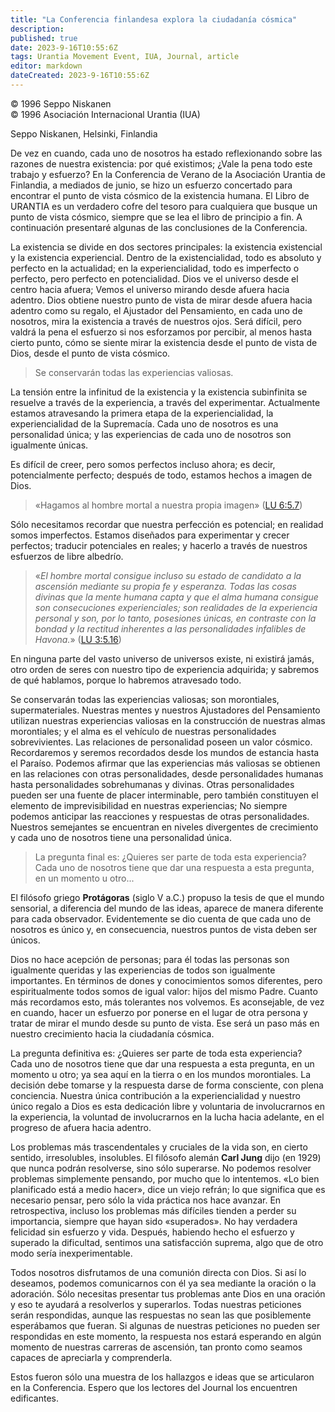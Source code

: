 ```yaml
---
title: "La Conferencia finlandesa explora la ciudadanía cósmica"
description: 
published: true
date: 2023-9-16T10:55:6Z
tags: Urantia Movement Event, IUA, Journal, article
editor: markdown
dateCreated: 2023-9-16T10:55:6Z
---
```


<p class="v-card tema v-sheet--gris claro aclarar-3 px-2">© 1996 Seppo Niskanen<br>© 1996 Asociación Internacional Urantia (IUA)</p>

Seppo Niskanen, Helsinki, Finlandia

De vez en cuando, cada uno de nosotros ha estado reflexionando sobre las razones de nuestra existencia: por qué existimos; ¿Vale la pena todo este trabajo y esfuerzo? En la Conferencia de Verano de la Asociación Urantia de Finlandia, a mediados de junio, se hizo un esfuerzo concertado para encontrar el punto de vista cósmico de la existencia humana. El Libro de URANTIA es un verdadero cofre del tesoro para cualquiera que busque un punto de vista cósmico, siempre que se lea el libro de principio a fin. A continuación presentaré algunas de las conclusiones de la Conferencia.

La existencia se divide en dos sectores principales: la existencia existencial y la existencia experiencial. Dentro de la existencialidad, todo es absoluto y perfecto en la actualidad; en la experiencialidad, todo es imperfecto o perfecto, pero perfecto en potencialidad. Dios ve el universo desde el centro hacia afuera; Vemos el universo mirando desde afuera hacia adentro. Dios obtiene nuestro punto de vista de mirar desde afuera hacia adentro como su regalo, el Ajustador del Pensamiento, en cada uno de nosotros, mira la existencia a través de nuestros ojos. Será difícil, pero valdrá la pena el esfuerzo si nos esforzamos por percibir, al menos hasta cierto punto, cómo se siente mirar la existencia desde el punto de vista de Dios, desde el punto de vista cósmico.

> Se conservarán todas las experiencias valiosas.

La tensión entre la infinitud de la existencia y la existencia subinfinita se resuelve a través de la experiencia, a través del experimentar. Actualmente estamos atravesando la primera etapa de la experiencialidad, la experiencialidad de la Supremacía. Cada uno de nosotros es una personalidad única; y las experiencias de cada uno de nosotros son igualmente únicas.

Es difícil de creer, pero somos perfectos incluso ahora; es decir, potencialmente perfecto; después de todo, estamos hechos a imagen de Dios.

> «Hagamos al hombre mortal a nuestra propia imagen» ([LU 6:5.7](/es/The_Urantia_Book/6#p5_7))

Sólo necesitamos recordar que nuestra perfección es potencial; en realidad somos imperfectos. Estamos diseñados para experimentar y crecer perfectos; traducir potenciales en reales; y hacerlo a través de nuestros esfuerzos de libre albedrío.

> «_El hombre mortal consigue incluso su estado de candidato a la ascensión mediante su propia fe y esperanza. Todas las cosas divinas que la mente humana capta y que el alma humana consigue son consecuciones experienciales; son *realidades* de la experiencia personal y son, por lo tanto, posesiones únicas, en contraste con la bondad y la rectitud inherentes a las personalidades infalibles de Havona._» ([LU 3:5.16](/es/The_Urantia_Book/3#p5_16))

En ninguna parte del vasto universo de universos existe, ni existirá jamás, otro orden de seres con nuestro tipo de experiencia adquirida; y sabremos de qué hablamos, porque lo habremos atravesado todo.

Se conservarán todas las experiencias valiosas; son morontiales, supermateriales. Nuestras mentes y nuestros Ajustadores del Pensamiento utilizan nuestras experiencias valiosas en la construcción de nuestras almas morontiales; y el alma es el vehículo de nuestras personalidades sobrevivientes. Las relaciones de personalidad poseen un valor cósmico. Recordaremos y seremos recordados desde los mundos de estancia hasta el Paraíso. Podemos afirmar que las experiencias más valiosas se obtienen en las relaciones con otras personalidades, desde personalidades humanas hasta personalidades sobrehumanas y divinas. Otras personalidades pueden ser una fuente de placer interminable, pero también constituyen el elemento de imprevisibilidad en nuestras experiencias; No siempre podemos anticipar las reacciones y respuestas de otras personalidades. Nuestros semejantes se encuentran en niveles divergentes de crecimiento y cada uno de nosotros tiene una personalidad única.

> La pregunta final es: ¿Quieres ser parte de toda esta experiencia? Cada uno de nosotros tiene que dar una respuesta a esta pregunta, en un momento u otro...

El filósofo griego **Protágoras** (siglo V a.C.) propuso la tesis de que el mundo sensorial, a diferencia del mundo de las ideas, aparece de manera diferente para cada observador. Evidentemente se dio cuenta de que cada uno de nosotros es único y, en consecuencia, nuestros puntos de vista deben ser únicos.

Dios no hace acepción de personas; para él todas las personas son igualmente queridas y las experiencias de todos son igualmente importantes. En términos de dones y conocimientos somos diferentes, pero espiritualmente todos somos de igual valor: hijos del mismo Padre. Cuanto más recordamos esto, más tolerantes nos volvemos. Es aconsejable, de vez en cuando, hacer un esfuerzo por ponerse en el lugar de otra persona y tratar de mirar el mundo desde su punto de vista. Ese será un paso más en nuestro crecimiento hacia la ciudadanía cósmica.

La pregunta definitiva es: ¿Quieres ser parte de toda esta experiencia? Cada uno de nosotros tiene que dar una respuesta a esta pregunta, en un momento u otro; ya sea aquí en la tierra o en los mundos morontiales. La decisión debe tomarse y la respuesta darse de forma consciente, con plena conciencia. Nuestra única contribución a la experiencialidad y nuestro único regalo a Dios es esta dedicación libre y voluntaria de involucrarnos en la experiencia, la voluntad de involucrarnos en la lucha hacia adelante, en el progreso de afuera hacia adentro.

Los problemas más trascendentales y cruciales de la vida son, en cierto sentido, irresolubles, insolubles. El filósofo alemán **Carl Jung** dijo (en 1929) que nunca podrán resolverse, sino sólo superarse. No podemos resolver problemas simplemente pensando, por mucho que lo intentemos. «Lo bien planificado está a medio hacer», dice un viejo refrán; lo que significa que es necesario pensar, pero sólo la vida práctica nos hace avanzar. En retrospectiva, incluso los problemas más difíciles tienden a perder su importancia, siempre que hayan sido «superados». No hay verdadera felicidad sin esfuerzo y vida. Después, habiendo hecho el esfuerzo y superado la dificultad, sentimos una satisfacción suprema, algo que de otro modo sería inexperimentable.

Todos nosotros disfrutamos de una comunión directa con Dios. Si así lo deseamos, podemos comunicarnos con él ya sea mediante la oración o la adoración. Sólo necesitas presentar tus problemas ante Dios en una oración y eso te ayudará a resolverlos y superarlos. Todas nuestras peticiones serán respondidas, aunque las respuestas no sean las que posiblemente esperábamos que fueran. Si algunas de nuestras peticiones no pueden ser respondidas en este momento, la respuesta nos estará esperando en algún momento de nuestras carreras de ascensión, tan pronto como seamos capaces de apreciarla y comprenderla.

Estos fueron sólo una muestra de los hallazgos e ideas que se articularon en la Conferencia. Espero que los lectores del Journal los encuentren edificantes.